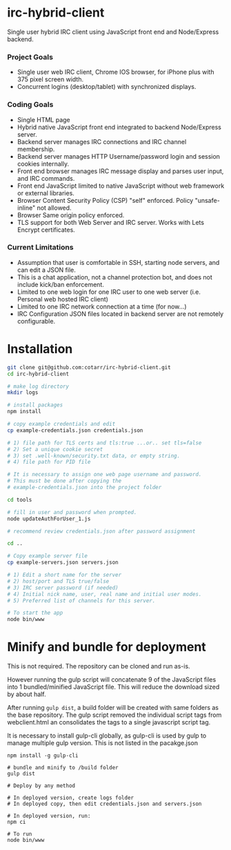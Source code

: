 # irc-hybrid-client

Single user hybrid IRC client using JavaScript front end and Node/Express backend.

### Project Goals

- Single user web IRC client, Chrome IOS browser, for iPhone plus with 375 pixel screen width.
- Concurrent logins (desktop/tablet) with synchronized displays.

### Coding Goals

- Single HTML page
- Hybrid native JavaScript front end integrated to backend Node/Express server.
- Backend server manages IRC connections and IRC channel membership.
- Backend server manages HTTP Username/password login and session cookies internally.
- Front end browser manages IRC message display and parses user input, and IRC commands.
- Front end JavaScript limited to native JavaScript without web framework or external libraries.
- Browser Content Security Policy (CSP) "self" enforced. Policy "unsafe-inline" not allowed.
- Browser Same origin policy enforced.
- TLS support for both Web Server and IRC server. Works with Lets Encrypt certificates.

### Current Limitations

- Assumption that user is comfortable in SSH, starting node servers, and can edit a JSON file.
- This is a chat application, not a channel protection bot, and does not include kick/ban enforcement.
- Limited to one web login for one IRC user to one web server (i.e. Personal web hosted IRC client)
- Limited to one IRC network connection at a time (for now...)
- IRC Configuration JSON files located in backend server are not remotely configurable.

# Installation

```bash
git clone git@github.com:cotarr/irc-hybrid-client.git
cd irc-hybrid-client

# make log directory
mkdir logs

# install packages
npm install

# copy example credentials and edit
cp example-credentials.json credentials.json

# 1) file path for TLS certs and tls:true ...or.. set tls=false
# 2) Set a unique cookie secret
# 3) set .well-known/security.txt data, or empty string.
# 4) file path for PID file

# It is necessary to assign one web page username and password.
# This must be done after copying the
# example-credentials.json into the project folder

cd tools

# fill in user and password when prompted.
node updateAuthForUser_1.js

# recommend review credentials.json after password assignment

cd ..

# Copy example server file
cp example-servers.json servers.json

# 1) Edit a short name for the server
# 2) host/port and TLS true/false
# 3) IRC server password (if needed)
# 4) Initial nick name, user, real name and initial user modes.
# 5) Preferred list of channels for this server.

# To start the app
node bin/www
```



# Minify and bundle for deployment

This is not required. The repository can be cloned and run as-is.

However running the gulp script will concatenate 9 of the JavaScript
files into 1 bundled/minified JavaScript file.
This will reduce the  download sized by about half.

After running `gulp dist`, a build folder will be created with same
folders as the base repository. The gulp script removed the individual
script tags from webclient.html an consolidates the tags
to a single javascript script tag.

It is necessary to install gulp-cli globally, as gulp-cli
is used by gulp to manage multiple gulp version. This is not
listed in the pacakge.json

```
npm install -g gulp-cli

# bundle and minify to /build folder
gulp dist

# Deploy by any method

# In deployed version, create logs folder
# In deployed copy, then edit credentials.json and servers.json

# In deployed version, run:
npm ci

# To run
node bin/www
```
